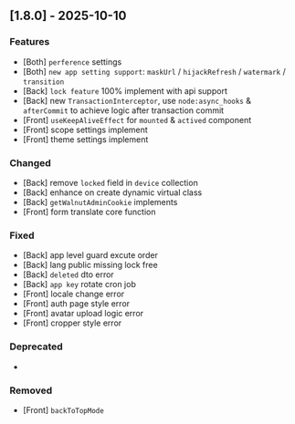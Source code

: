 ## [1.8.0] - 2025-10-10

### Features
- [Both] `perference` settings
- [Both] `new app setting support`: `maskUrl` / `hijackRefresh` / `watermark` / `transition`
- [Back] `lock feature` 100% implement with api support
- [Back] new `TransactionInterceptor`, use `node:async_hooks` & `afterCommit` to achieve logic after transaction commit
- [Front] `useKeepAliveEffect` for `mounted` & `actived` component
- [Front] scope settings implement
- [Front] theme settings implement

### Changed
- [Back] remove `locked` field in `device` collection
- [Back] enhance on create dynamic virtual class
- [Back] `getWalnutAdminCookie` implements
- [Front] form translate core function

### Fixed
- [Back] app level guard excute order
- [Back] lang public missing lock free
- [Back] `deleted` dto error
- [Back] `app key` rotate cron job
- [Front] locale change error
- [Front] auth page style error
- [Front] avatar upload logic error
- [Front] cropper style error

### Deprecated
-

### Removed
- [Front] `backToTopMode`
